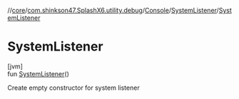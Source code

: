 //[core](../../../../index.md)/[com.shinkson47.SplashX6.utility.debug](../../index.md)/[Console](../index.md)/[SystemListener](index.md)/[SystemListener](-system-listener.md)

# SystemListener

[jvm]\
fun [SystemListener](-system-listener.md)()

Create empty constructor for system listener
